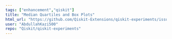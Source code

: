 ```yaml
---
tags: ["enhancement","qiskit"]
title: "Median Quartiles and Box Plots"
html_url: "https://github.com/Qiskit-Extensions/qiskit-experiments/issues/1403"
user: "AbdullahKazi500"
repo: "Qiskit/qiskit-experiments"
---
```



